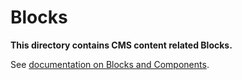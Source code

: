 # Blocks

**This directory contains CMS content related Blocks.**

See [documentation on Blocks and Components](../../docs/blocks-and-components.md).
